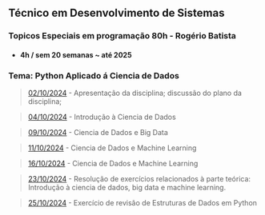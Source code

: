 ## Técnico em Desenvolvimento de Sistemas
### Topicos Especiais em programação 80h - Rogério Batista
- #### 4h / sem 20 semanas ~ até 2025

### Tema: Python Aplicado á Ciencia de Dados

> [02/10/2024](/terceiro-periodo/tep/2024-10-02/) - Apresentação da disciplina; discussão do plano da disciplina;

> [04/10/2024](/terceiro-periodo/tep/2024-10-04/) - Introdução à Ciencia de Dados

> [09/10/2024](/terceiro-periodo/tep/2024-10-09/) - Ciencia de Dados e Big Data

> [11/10/2024](/terceiro-periodo/tep/2024-10-11/) - Ciencia de Dados e Machine Learning

> [16/10/2024](/terceiro-periodo/tep/2024-10-11/) - Ciencia de Dados e Machine Learning

> [23/10/2024](/terceiro-periodo/tep/2024-10-23/) - Resolução de exercícios relacionados à parte teórica: Introdução à ciencia de dados, big data e machine learning.

> [25/10/2024](/terceiro-periodo/tep/2024-10-25/) - Exercício de revisão de Estruturas de Dados em Python